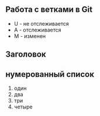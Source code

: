 ## Работа с ветками в Git

* U - не отслеживается
* A - отслеживается
* М - изменен

## Заголовок


## нумерованный список
1. один
2. два
3. три
4. четыре
